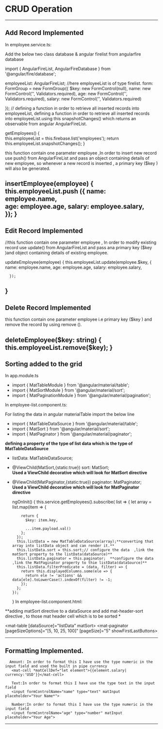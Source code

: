 # CRUD Operation

---

## Add Record Implemented
In  employee.service.ts:

Add the below two class database & angular firelist from angularfire database

import {  AngularFireList, AngularFireDatabase } from '@angular/fire/database';

 employeeList: AngularFireList<any>;  //here employeeList is of type firelist.
  form: FormGroup = new FormGroup({
    $key: new FormControl(null),
    name: new FormControl('', Validators.required),
    age: new FormControl('', Validators.required),
    salary: new FormControl('', Validators.required)
   
   
  });
  // defining a function in order to retrieve all inserted records into employeeList, defining a function in order to retrieve all inserted records into employeeList.using this snapshotChanges() which returns an observable from angular AngularFireList.
    
   getEmployees()  {   
    this.employeeList = this.firebase.list('employees'); 
    return this.employeeList.snapshotChanges(); }

 this function contain one parameter employee ,In order to insert new record use push() from AngularFireList and pass an object containing details of new employee, so whenever a new record is inserted , a primary key ($key ) will also be generated.
  
 insertEmployee(employee) {
      this.employeeList.push ({
       name: employee.name,     
      age: employee.age,
      salary: employee.salary,   
    });
  }
---
## Edit Record Implemented
//this function contain one parameter employee , In order to modify existing record use update() from AngularFireList and pass ana primary key ($key )and object containing details of existing employee.

updateEmployee(employee) { 
     this.employeeList.update(employee.$key,
      {
        name: employee.name,
        age: employee.age,
        salary: employee.salary,
      
      });
  }
---
## Delete Record Implemented 

this function contain one parameter employee i.e  primary key ($key ) and remove the record by using remove ().

 deleteEmployee($key: string) {  
    this.employeeList.remove($key);
  }
---
## Sorting added to the grid


In app.module.ts 

- import { MatTableModule } from '@angular/material/table';
- import { MatSortModule } from '@angular/material/sort';
- import { MatPaginationModule } from '@angular/material/pagination';

In employee-list.component.ts:

 For listing the data in angular materialTable import the below line
- import { MatTableDataSource } from '@angular/material/table';
- import { MatSort } from '@angular/material/sort';
- import { MatPaginator } from '@angular/material/paginator';

**defining a property of the type of list data which is the type of MatTableDataSource**

- listData: MatTableDataSource<any>; 
- @ViewChild(MatSort,{static:true}) sort: MatSort; <br/>   **Used a ViewChild decorative which will look  for MatSort directive**
- @ViewChild(MatPaginator,{static:true}) paginator: MatPaginator;<br/>
 **Used a ViewChild decorative which will look  for MatPaginator directive**

    ngOnInit() {
    this.service.getEmployees().subscribe(
      list => {
        let array = list.map(item => {
         
          return {
            $key: item.key,
            
            ...item.payload.val()
          }; 
        });
        this.listData = new MatTableDataSource(array);**converting that array into listData object and can render it.**
        this.listData.sort = this.sort;// configure the data  ,link the matSort property to the listData(dataSource)**
        this.listData.paginator = this.paginator;  **configure the data ,link the MatPaginator property to thie listData(dataSource)**
        this.listData.filterPredicate = (data, filter) => {
          return this.displayedColumns.some(ele => {
            return ele != 'actions' && data[ele].toLowerCase().indexOf(filter) != -1;
          });
        };
      });
  }
In employee-list.component.html:

**adding matSort directive to a dataSource and add  mat-header-sort directive , to those mat header cell which is to be sorted *

 <mat-table [dataSource]="listData"  matSort>
 <mat-paginator [pageSizeOptions]="[5, 10, 25, 100]" [pageSize]="5" showFirstLastButtons></mat-paginator>

---

## Formatting Implemented.
           

      Amount: In order to format this I have use the type numeric in the input field and used the built in pipe currency
       <mat-cell *matCellDef="let element">{{element.salary| currency:'USD'}}</mat-cell>

       Text:In order to format this I have use the type text in the input field
       <input formControlName="name" type="text" matInput placeholder="Your Name*">

       Number:In order to format this I have use the type numeric in the input field
       <input formControlName="age" type="number" matInput placeholder="Your Age">

---


